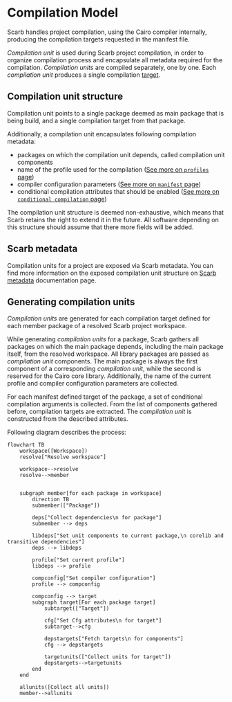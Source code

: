 # Compilation Model

Scarb handles project compilation, using the Cairo compiler internally, producing the compilation targets requested in
the manifest file.

_Compilation unit_ is used during Scarb project compilation, in order to organize compilation process and encapsulate
all metadata required for the compilation.
_Compilation units_ are compiled separately, one by one.
Each _compilation unit_ produces a single compilation [target](./targets).

## Compilation unit structure

Compilation unit points to a single package deemed as main package that is being build, and a single compilation target
from that package.

Additionally, a compilation unit encapsulates following compilation metadata:

- packages on which the compilation unit depends, called compilation unit components
- name of the profile used for the compilation ([See more on `profiles` page](./profiles))
- compiler configuration parameters ([See more on `manifest` page](./manifest#cairo))
- conditional compilation attributes that should be
  enabled ([See more on `conditional compilation` page](./conditional-compilation))

The compilation unit structure is deemed non-exhaustive, which means that Scarb retains the right to extend it in the
future.
All software depending on this structure should assume that there more fields will be added.

## Scarb metadata

Compilation units for a project are exposed via Scarb metadata.
You can find more information on the exposed compilation unit structure on
[Scarb metadata](https://docs.rs/scarb-metadata/latest/scarb_metadata/struct.CompilationUnitMetadata.html) documentation
page.

## Generating compilation units

_Compilation units_ are generated for each compilation target defined for each member package of a resolved Scarb
project workspace.

While generating _compilation units_ for a package, Scarb gathers all packages on which the main package depends,
including the main package itself, from the resolved workspace.
All library packages are passed as _compilation unit_ components.
The main package is always the first component of a corresponding _compilation unit_, while the second is reserved
for the Cairo core library.
Additionally, the name of the current profile and compiler configuration parameters are collected.

For each manifest defined target of the package, a set of conditional compilation arguments is collected.
From the list of components gathered before, compilation targets are extracted.
The _compilation unit_ is constructed from the described attributes.

Following diagram describes the process:

```mermaid
flowchart TB
    workspace([Workspace])
    resolve["Resolve workspace"]

    workspace-->resolve
    resolve-->member


    subgraph member[for each package in workspace]
        direction TB
        submember(["Package"])

        deps["Collect dependencies\n for package"]
        submember --> deps

        libdeps["Set unit components to current package,\n corelib and transitive dependencies"]
        deps --> libdeps

        profile["Set current profile"]
        libdeps --> profile

        compconfig["Set compiler configuration"]
        profile --> compconfig

        compconfig --> target
        subgraph target[For each package target]
            subtarget(["Target"])

            cfg["Set Cfg attributes\n for target"]
            subtarget-->cfg

            depstargets["Fetch targets\n for components"]
            cfg --> depstargets

            targetunits(["Collect units for target"])
            depstargets-->targetunits
        end
    end

    allunits([Collect all units])
    member-->allunits
```

